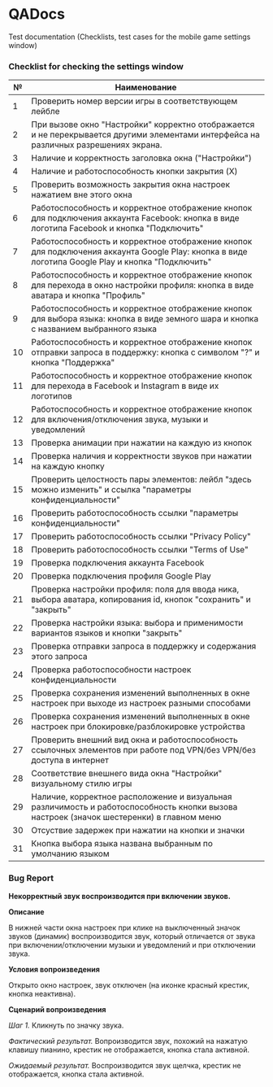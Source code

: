 # QADocs
 Test documentation (Checklists, test cases for the mobile game settings window)


### Checklist for checking the settings window

| №  | Наименование |
|----|--------------|
| 1  | Проверить номер версии игры в соответствующем лейбле |
| 2  | При вызове окно "Настройки" корректно отображается и не перекрывается другими элементами интерфейса на различных разрешениях экрана. |
| 3  | Наличие и корректность заголовка окна ("Настройки") |
| 4  | Наличие и работоспособность кнопки закрытия (X) |
| 5  | Проверить возможность закрытия окна настроек нажатием вне этого окна |
| 6  | Работоспособность и корректное отображение кнопок для подключения аккаунта Facebook: кнопка в виде логотипа Facebook и кнопка "Подключить" |
| 7  | Работоспособность и корректное отображение кнопок для подключения аккаунта Google Play: кнопка в виде логотипа Google Play и кнопка "Подключить" |
| 8  | Работоспособность и корректное отображение кнопок для перехода в окно настройки профиля: кнопка в виде аватара и кнопка "Профиль" |
| 9  | Работоспособность и корректное отображение кнопок для выбора языка: кнопка в виде земного шара и кнопка с названием выбранного языка |
| 10 | Работоспособность и корректное отображение кнопок отправки запроса в поддержку: кнопка с символом "?" и кнопка "Поддержка" |
| 11 | Работоспособность и корректное отображение кнопок для перехода в Facebook и Instagram в виде их логотипов |
| 12 | Работоспособность и корректное отображение кнопок для включения/отключения звука, музыки и уведомлений |
| 13 | Проверка анимации при нажатии на каждую из кнопок |
| 14 | Проверка наличия и корректности звуков при нажатии на каждую кнопку |
| 15 | Проверить целостность пары элементов: лейбл "здесь можно изменить" и ссылка "параметры конфиденциальности" |
| 16 | Проверить работоспособность ссылки "параметры конфиденциальности" |
| 17 | Проверить работоспособность ссылки "Privacy Policy" |
| 18 | Проверить работоспособность ссылки "Terms of Use" |
| 19 | Проверка подключения аккаунта Facebook |
| 20 | Проверка подключения профиля Google Play |
| 21 | Проверка настройки профиля: поля для ввода ника, выбора аватара, копирования id, кнопок "сохранить" и "закрыть" |
| 22 | Проверка настройки языка: выбора и применимости вариантов языков и кнопки "закрыть" |
| 23 | Проверка отправки запроса в поддержку и содержания этого запроса |
| 24 | Проверка работоспособности настроек конфиденциальности |
| 25 | Проверка сохранения изменений выполненных в окне настроек при выходе из настроек разными способами |
| 26 | Проверка сохранения изменений выполненных в окне настроек при блокировке/разблокировке устройства |
| 27 | Проверить внешний вид окна и работоспособность ссылочных элементов при работе под VPN/без VPN/без доступа в интернет |
| 28 |	Соответствие внешнего вида окна "Настройки" визуальному стилю игры |
| 29 |	Наличие, корректное расположение и визуальная различимость и работоспособность кнопки вызова настроек (значок шестеренки) в главном меню |
| 30 |	Отсуствие задержек при нажатии на кнопки и значки |
| 31 |	Кнопка выбора языка названа выбранным по умолчанию языком |

### Bug Report

**Некорректный звук воспроизводится при включении звуков.**

**Описание**

В нижней части окна настроек при клике на выключенный значок звуков (динамик) воспроизводится звук, который отличается от звука 
при включении/отключении музыки и уведомлений и при отключении звука.

**Условия вопроизведения**

Открыто окно настроек, звук отключен (на иконке красный крестик, кнопка неактивна).

**Сценарий вопроизведения**

*Шаг 1.* Кликнуть по значку звука.

*Фактический результат.* Вопроизводится звук, похожий на нажатую клавишу пианино,  крестик не отображается, кнопка стала активной.

*Ожидаемый результат.*  Воспроизводится звук щелчка,  крестик не отображается, кнопка стала активной.


